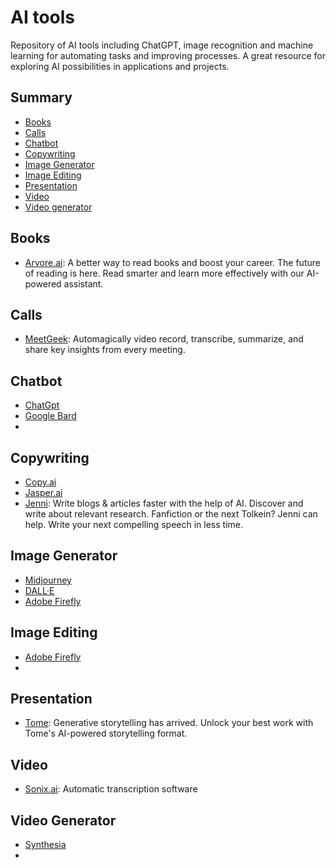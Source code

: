 # AI tools

Repository of AI tools including ChatGPT, image recognition and machine learning for automating tasks and improving processes. A great resource for exploring AI possibilities in applications and projects.

## Summary

- [Books](#books)
- [Calls](#calls)
- [Chatbot](#category)
- [Copywriting](#copywriting)
- [Image Generator](#image-generator)
- [Image Editing](#image-editing)
- [Presentation](#presentation)
- [Video](#video)
- [Video generator](#video-generator)

## Books

- [Arvore.ai](https://arvore.ai/): A better way to read books and boost your career. The future of reading is here. Read smarter and learn more effectively with our AI-powered assistant.

## Calls

- [MeetGeek](https://meetgeek.ai/): Automagically video record, transcribe, summarize, and share key insights from every meeting.

## Chatbot

- [ChatGpt](https://chat.openai.com/chat)
- [Google Bard](https://bard.google.com/)
- []()

## Copywriting

- [Copy.ai](https://www.copy.ai/)
- [Jasper.ai](https://www.jasper.ai/)
- [Jenni](https://jenni.ai/): Write blogs & articles faster with the help of AI. Discover and write about relevant research. Fanfiction or the next Tolkein? Jenni can help. Write your next compelling speech in less time.

## Image Generator

- [Midjourney](https://www.midjourney.com)
- [DALL·E](https://openai.com/product/dall-e-2)
- [Adobe Firefly](https://www.adobe.com/sensei/generative-ai/firefly.html)

## Image Editing

- [Adobe Firefly](https://www.adobe.com/sensei/generative-ai/firefly.html)
- []()

## Presentation

- [Tome](https://beta.tome.app/): Generative storytelling has arrived. Unlock your best work with Tome's AI-powered storytelling format.

## Video

- [Sonix.ai](https://sonix.ai/): Automatic transcription software

## Video Generator

- [Synthesia](https://www.synthesia.io/)
- []()
